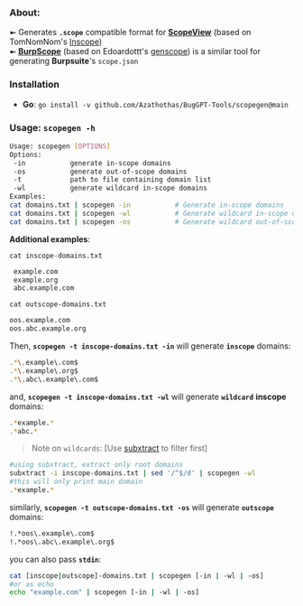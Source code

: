 ### About:
➼ Generates **`.scope`** compatible format for [**ScopeView**](https://github.com/Azathothas/BugGPT-Tools/tree/main/scopeview) (based on TomNomNom's [Inscope](https://github.com/tomnomnom/hacks/tree/master/inscope))                                              
➼ [**BurpScope**](https://github.com/Azathothas/BugGPT-Tools/tree/main/burpscope) (based on Edoardottt's [genscope](https://github.com/edoardottt/lit-bb-hack-tools/tree/main/genscope)) is a similar tool for generating **Burpsuite**'s `scope.json`
### **Installation**
 - **Go**:  `go install -v github.com/Azathothas/BugGPT-Tools/scopegen@main`
 
### Usage: `scopegen -h` 
 
 ```bash
Usage: scopegen [OPTIONS]
Options:
  -in           generate in-scope domains
  -os           generate out-of-scope domains
  -t            path to file containing domain list
  -wl           generate wildcard in-scope domains
Examples:
cat domains.txt | scopegen -in           # Generate in-scope domains 
cat domains.txt | scopegen -wl           # Generate wildcard in-scope domains
cat domains.txt | scopegen -os           # Generate wildcard out-of-scope domains
 ```
 **Additional examples**: 

 `cat inscope-domains.txt`
```bash 
 example.com
 example.org
 abc.example.com
 ```
 `cat outscope-domains.txt`
 ```bash
 oos.example.com
 oos.abc.example.org
 ```
 Then, **`scopegen -t inscope-domains.txt -in`** will generate **`inscope`**  domains:
 ```bash
 .*\.example\.com$
.*\.example\.org$
.*\.abc\.example\.com$
 ```
 and, **`scopegen -t inscope-domains.txt -wl`** will generate **`wildcard`** **inscope** domains:
  ```bash
.*example.*
.*abc.*
 ```
 > Note on `wildcards`:
 [Use [subxtract](https://github.com/Azathothas/BugGPT-Tools/tree/main/subxtract) to filter first]
  ```bash
 #using subxtract, extract only root domains
 subxtract -i inscope-domains.txt | sed '/^$/d' | scopegen -wl
 #this will only print main domain
 .*example.*
 ```
 similarly, **`scopegen -t outscope-domains.txt -os`** will generate **`outscope`**  domains:
 ```bash
!.*oos\.example\.com$
!.*oos\.abc\.example\.org$
 ```

 you can also pass **`stdin`**: 
```bash 
cat [inscope|outscope]-domains.txt | scopegen [-in | -wl | -os]
#or as echo
echo "example.com" | scopegen [-in | -wl | -os]
```
